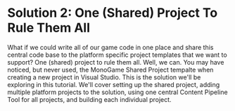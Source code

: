 # Solution 2: One (Shared) Project To Rule Them All
What if we could write all of our game code in one place and share this central code base to the platform specific project templates that we want to support? One (shared) project to rule them all.  Well, we can.  You may have noticed, but never used, the MonoGame Shared Project tempalte when creating a new project in Visual Studio.  This is the solution we'll be exploring in this tutorial.  We'll cover setting up the shared project, adding multiple platform projects to the solution, using one central Content Pipeline Tool for all projects, and building each individual project.